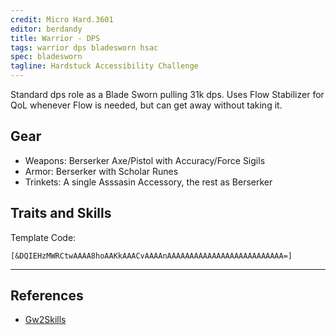 ```yaml
---
credit: Micro Hard.3601
editor: berdandy
title: Warrior - DPS
tags: warrior dps bladesworn hsac
spec: bladesworn
tagline: Hardstuck Accessibility Challenge
---
```


Standard dps role as a Blade Sworn pulling 31k dps. Uses Flow Stabilizer for QoL whenever Flow is needed, but can get away without taking it.

## Gear

- Weapons: Berserker Axe/Pistol with Accuracy/Force Sigils
- Armor: Berserker with Scholar Runes
- Trinkets: A single Asssasin Accessory, the rest as Berserker

## Traits and Skills

Template Code:

`[&DQIEHzMWRCtwAAAA8hoAAKkAAACvAAAAnAAAAAAAAAAAAAAAAAAAAAAAAAA=]`

---

<div
  data-armory-embed='skills'
  data-armory-ids='14389,62967,14404,14410,14355'
>
</div>
<div
  data-armory-embed='specializations'
  data-armory-ids='4,51,68'
  data-armory-4-traits='1444,1449,1437'
  data-armory-51-traits='1413,1484,1369'
  data-armory-68-traits='2225,2302,2239'
>
</div>
<script async src='https://unpkg.com/armory-embeds@^0.x.x/armory-embeds.js'></script>



## References

- [Gw2Skills](http://en.gw2skills.net/editor/?PKgAcqlZwUZTMKWJO+WWxVA-zxQYhoh7eHESZERRVRCY7BRM2A5PpCYh)
